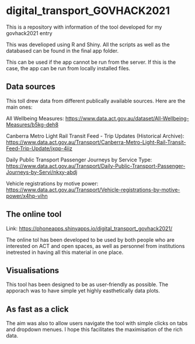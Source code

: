# digital_transport_GOVHACK2021
This is a repository with information of the tool developed for my govhack2021 entry

This was develioped using R and Shiny. All the scripts as well as the databased can be found in the final app folder.

This can be used if the app cannot be run from the server. If this is the case, the app can be run from locally installed files.

## Data sources
This toll drew data from different publically available sources. Here are the main ones:

All Wellbeing Measures: https://www.data.act.gov.au/dataset/All-Wellbeing-Measures/b5kg-deh8

Canberra Metro Light Rail Transit Feed - Trip Updates (Historical Archive): https://www.data.act.gov.au/Transport/Canberra-Metro-Light-Rail-Transit-Feed-Trip-Update/jxpp-4iiz

Daily Public Transport Passenger Journeys by Service Type: https://www.data.act.gov.au/Transport/Daily-Public-Transport-Passenger-Journeys-by-Servi/nkxy-abdj

Vehicle registrations by motive power: https://www.data.act.gov.au/Transport/Vehicle-registrations-by-motive-power/x4hp-vihn

## The online tool

Link: https://phoneapps.shinyapps.io/digital_transport_govhack2021/

The online tol has been developed to be used by both people who are interested on ACT and open spaces, as well as personnel from institutions inetrested in having all this material in one place.

## Visualisations
This tool has been designed to be as user-friendly as possible. The apporach was to have simple yet highly easthetically data plots.

## As fast as a click
The aim was also to allow users navigate the tool with simple clicks on tabs and dropdown menues. I hope this facilitates the maximisation of the rich data.
